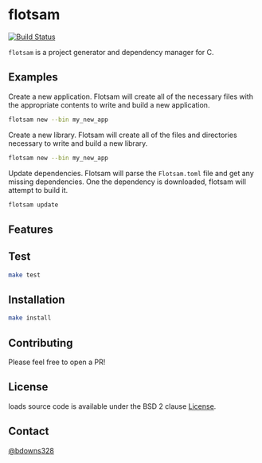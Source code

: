 # flotsam

[![Build Status](https://travis-ci.org/briandowns/flotsam.svg?branch=master)](https://travis-ci.org/briandowns/flotsam)

`flotsam` is a project generator and dependency manager for C. 

## Examples

Create a new application.  Flotsam will create all of the necessary files with the appropriate contents to write and build a new application.

```sh
flotsam new --bin my_new_app
```

Create a new library.  Flotsam will create all of the files and directories necessary to write and build a new library.

```sh
flotsam new --bin my_new_app
```

Update dependencies.  Flotsam will parse the `Flotsam.toml` file and get any missing dependencies.  One the dependency is downloaded, flotsam will attempt to build it.

```sh
flotsam update
```

## Features



## Test

```sh
make test
```

## Installation

```sh
make install
```

## Contributing

Please feel free to open a PR!

## License

loads source code is available under the BSD 2 clause [License](/LICENSE).

## Contact

[@bdowns328](http://twitter.com/bdowns328)
